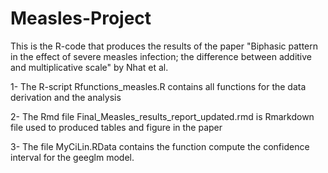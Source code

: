 # Measles-Project
This is the R-code that produces the results of the paper "Biphasic pattern in the effect of severe measles infection; the difference between additive and multiplicative scale" by Nhat et al.

 1- The R-script Rfunctions_measles.R contains all functions for the data derivation and the analysis
 
 2- The Rmd file Final_Measles_results_report_updated.rmd is Rmarkdown file used to produced tables and figure in the paper
 
 3- The file MyCiLin.RData contains the function compute the confidence interval for the geeglm model.
 

